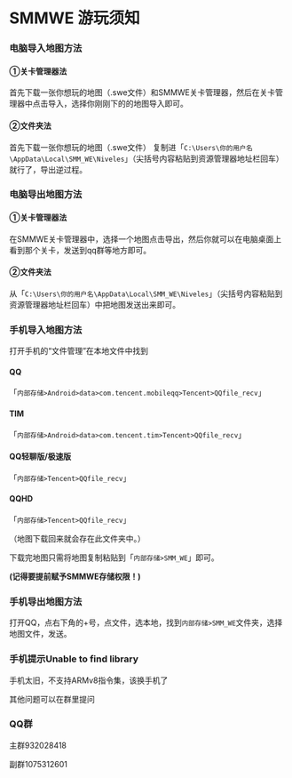 # SMMWE 游玩须知

### 电脑导入地图方法

#### ①关卡管理器法

首先下载一张你想玩的地图（.swe文件）和SMMWE关卡管理器，然后在关卡管理器中点击导入，选择你刚刚下的的地图导入即可。

#### ②文件夹法

首先下载一张你想玩的地图（.swe文件）
复制进「`C:\Users\你的用户名\AppData\Local\SMM_WE\Niveles`」（尖括号内容粘贴到资源管理器地址栏回车）就行了，导出逆过程。

### 电脑导出地图方法

#### ①关卡管理器法

在SMMWE关卡管理器中，选择一个地图点击导出，然后你就可以在电脑桌面上看到那个关卡，发送到qq群等地方即可。

#### ②文件夹法

从「`C:\Users\你的用户名\AppData\Local\SMM_WE\Niveles`」（尖括号内容粘贴到资源管理器地址栏回车）中把地图发送出来即可。

### 手机导入地图方法

打开手机的“文件管理”在本地文件中找到

   <!-- tabs:start -->

 #### **QQ**

「`内部存储>Android>data>com.tencent.mobileqq>Tencent>QQfile_recv`」

 #### **TIM**

「`内部存储>Android>data>com.tencent.tim>Tencent>QQfile_recv`」

 #### **QQ轻聊版/极速版**

「`内部存储>Tencent>QQfile_recv`」

 #### **QQHD**

「`内部存储>Tencent>QQfile_recv`」

   <!-- tabs:end -->



（地图下载回来就会存在此文件夹中。）

下载完地图只需将地图复制粘贴到「`内部存储>SMM_WE`」即可。

**(记得要提前赋予SMMWE存储权限！)**

### 手机导出地图方法

打开QQ，点右下角的+号，点文件，选本地，找到`内部存储>SMM_WE`文件夹，选择地图文件，发送。

### 手机提示Unable to find library

手机太旧，不支持ARMv8指令集，该换手机了

其他问题可以在群里提问

### QQ群

主群932028418

副群1075312601
